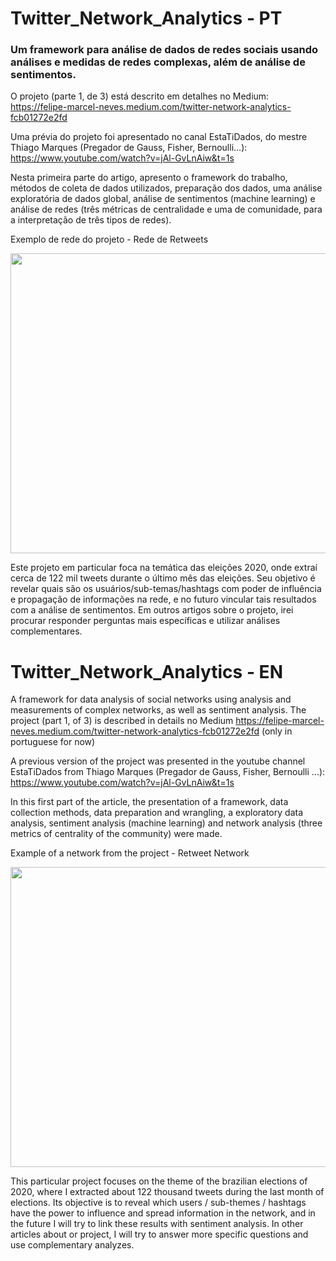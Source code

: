 # Twitter_Network_Analytics - PT
### Um framework para análise de dados de redes sociais usando análises e medidas de redes complexas, além de análise de sentimentos.

O projeto (parte 1, de 3) está descrito em detalhes no Medium: https://felipe-marcel-neves.medium.com/twitter-network-analytics-fcb01272e2fd

Uma prévia do projeto foi apresentado no canal EstaTiDados, do mestre Thiago Marques (Pregador de Gauss, Fisher, Bernoulli...):
https://www.youtube.com/watch?v=jAl-GvLnAiw&t=1s

Nesta primeira parte do artigo, apresento o framework do trabalho, métodos de coleta de dados utilizados, preparação dos dados, uma análise exploratória de dados global, análise de sentimentos (machine learning) e análise de redes (três métricas de centralidade e uma de comunidade, para a interpretação de três tipos de redes).

Exemplo de rede do projeto - Rede de Retweets 

<img src="https://miro.medium.com/max/1163/1*sr5O0iNHzajHfn4DgTXL1w.gif" width="640" height="480">


Este projeto em particular foca na temática das eleições 2020, onde extraí cerca de 122 mil tweets durante o último mês das eleições. Seu objetivo é revelar quais são os usuários/sub-temas/hashtags com poder de influência e propagação de informações na rede, e no futuro vincular tais resultados com a análise de sentimentos. Em outros artigos sobre o projeto, irei procurar responder perguntas mais específicas e utilizar análises complementares.


# Twitter_Network_Analytics - EN
A framework for data analysis of social networks using analysis and measurements of complex networks, as well as sentiment analysis. The project (part 1, of 3) is described in details no Medium https://felipe-marcel-neves.medium.com/twitter-network-analytics-fcb01272e2fd (only in portuguese for now)

A previous version of the project was presented in the youtube channel EstaTiDados from Thiago Marques (Pregador de Gauss, Fisher, Bernoulli ...):
https://www.youtube.com/watch?v=jAl-GvLnAiw&t=1s

In this first part of the article, the presentation of a framework, data collection methods, data preparation and wrangling, a exploratory data analysis, sentiment analysis (machine learning) and network analysis (three metrics of centrality of the community) were made.

Example of a network from the project - Retweet Network

<img src="https://miro.medium.com/max/1163/1*sr5O0iNHzajHfn4DgTXL1w.gif" width="640" height="480">


This particular project focuses on the theme of the brazilian elections of 2020, where I extracted about 122 thousand tweets during the last month of elections. Its objective is to reveal which users / sub-themes / hashtags have the power to influence and spread information in the network, and in the future I will try to link these results with sentiment analysis. In other articles about or project, I will try to answer more specific questions and use complementary analyzes.
